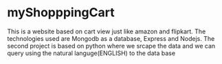 # myShopppingCart
This is a website based on cart view just like amazon and flipkart. The technologies used are Mongodb as a database, Express and Nodejs.
The second project is based on python where we srcape the data and we can query using the natural languge(ENGLISH) to the data base
